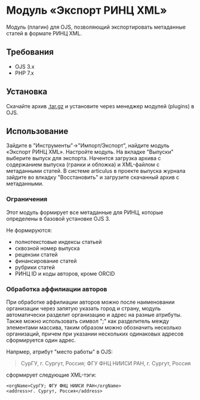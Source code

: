 # Модуль «Экспорт РИНЦ XML»

Модуль (плагин) для OJS, позволяющий экспортировать метаданные статей в формате РИНЦ XML.

## Требования

  - OJS 3.x
  - PHP 7.x

## Установка

Скачайте архив [.tar.gz](https://github.com/erikrause/RSCIExportOJSPlugin/releases/) и установите через менеджер модулей (plugins) в OJS.

## Использование

Зайдите в "Инструменты"->"Импорт/Экспорт", найдите модуль «Экспорт РИНЦ XML». Настройте модуль. На вкладке "Выпуски" выберите выпуск для экспорта. 
Начентся загрузка архива с содержанием выпуска (гранки и обложка) и XML-файлом с метаданными статей. В системе articulus в проекте выпуска журнала зайдите во влкадку "Восстановить" и загрузите скачанный архив с метаданными.

### Ограничения
Этот модуль формирует все метаданные для РИНЦ, которые определены в базовой установке OJS 3.

Не формируются:
  - полнотекстовые индексы статьей
  - сквозной номер выпуска
  - рецензии статей
  - финансирование статей
  - рубрики статей
  - РИНЦ ID и коды авторов, кроме ORCID

### Обработка аффилиации авторов
При обработке аффилиации авторов можно после наименовании организации через запятую указать город и страну, модуль автоматически разделит организацию и адрес на разные атрибуты.
Также можно использовать символ ";" как разделитель между элементами массива, таким образом можно обозначить несколько организаций, причем при указании нескольких одинаковых адресов
сформируется один адрес.

Напрмер, атрибут "место работы" в OJS:
 > СурГУ, г. Сургут, Россия; ФГУ ФНЦ НИИСИ РАН, г. Сургут, Россия

сформирует следующие XML-тэги:

``` 
<orgName>СурГУ; ФГУ ФНЦ НИИСИ РАН</orgName>
<address>г. Сургут, Россия</address>
```
